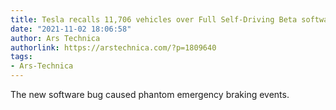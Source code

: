```yaml
---
title: Tesla recalls 11,706 vehicles over Full Self-Driving Beta software bug
date: "2021-11-02 18:06:58"
author: Ars Technica
authorlink: https://arstechnica.com/?p=1809640
tags:
- Ars-Technica
---
```

The new software bug caused phantom emergency braking events.